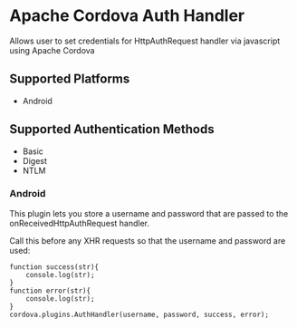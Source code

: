 # Apache Cordova Auth Handler
Allows user to set credentials for HttpAuthRequest handler via javascript using Apache Cordova

## Supported Platforms

- Android

## Supported Authentication Methods

- Basic
- Digest
- NTLM

### Android

This plugin lets you store a username and password that are passed to the onReceivedHttpAuthRequest handler.

Call this before any XHR requests so that the username and password are used:

```
function success(str){
	console.log(str);
}
function error(str){
	console.log(str);
}
cordova.plugins.AuthHandler(username, password, success, error);
```
